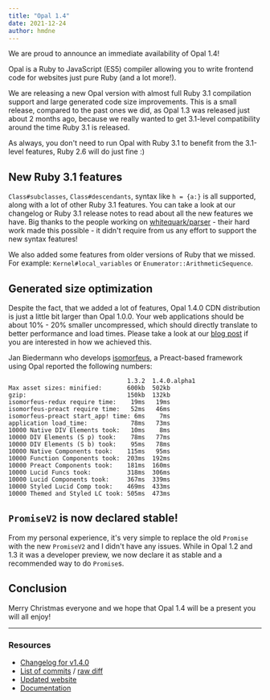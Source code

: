 ```yaml
---
title: "Opal 1.4"
date: 2021-12-24
author: hmdne
---
```


We are proud to announce an immediate availability of Opal 1.4!

Opal is a Ruby to JavaScript (ES5) compiler allowing you to write frontend code for websites just pure Ruby (and a lot more!).

We are releasing a new Opal version with almost full Ruby 3.1 compilation support and large generated code size improvements. This is a small release, compared to the past ones we did, as Opal 1.3 was released just about 2 months ago, because we really wanted to get 3.1-level compatibility around the time Ruby 3.1 is released.

As always, you don't need to run Opal with Ruby 3.1 to benefit from the 3.1-level features, Ruby 2.6 will do just fine :)

## New Ruby 3.1 features

`Class#subclasses`, `Class#descendants`, syntax like `h = {a:}` is all supported, along with a lot of other Ruby 3.1 features. You can take a look at our changelog or Ruby 3.1 release notes to read about all the new features we have. Big thanks to the people working on [whitequark/parser](https://github.com/whitequark/parser) - their hard work made this possible - it didn't require from us any effort to support the new syntax features!

We also added some features from older versions of Ruby that we missed. For example: `Kernel#local_variables` or `Enumerator::ArithmeticSequence`.

## Generated size optimization

Despite the fact, that we added a lot of features, Opal 1.4.0 CDN distribution is just a little bit larger than Opal 1.0.0. Your web applications should be about 10% - 20% smaller uncompressed, which should directly translate to better performance and load times. Please take a look at our [blog post](https://opalrb.com/blog/2021/11/24/optimizing-opal-output-for-size/) if you are interested in how we achieved this.

Jan Biedermann who develops [isomorfeus](https://github.com/isomorfeus), a Preact-based framework using Opal reported the following numbers:

```
                                 1.3.2  1.4.0.alpha1
Max asset sizes: minified:       600kb  502kb
gzip:                            150kb  132kb
isomorfeus-redux require time:    19ms   19ms
isomorfeus-preact require time:   52ms   46ms
isomorfeus-preact start_app! time: 6ms    7ms
application load_time:            78ms   73ms
10000 Native DIV Elements took:   10ms    8ms
10000 DIV Elements (S p) took:    78ms   77ms
10000 DIV Elements (S b) took:    95ms   78ms
10000 Native Components took:    115ms   95ms
10000 Function Components took:  203ms  192ms
10000 Preact Components took:    181ms  160ms
10000 Lucid Funcs took:          318ms  306ms
10000 Lucid Components took:     367ms  339ms
10000 Styled Lucid Comp took:    469ms  433ms
10000 Themed and Styled LC took: 505ms  473ms
```

## `PromiseV2` is now declared stable!

From my personal experience, it's very simple to replace the old `Promise` with the new `PromiseV2` and I didn't have any issues. While in Opal 1.2 and 1.3 it was a developer preview, we now declare it as stable and a recommended way to do `Promise`s.

## Conclusion

Merry Christmas everyone and we hope that Opal 1.4 will be a present you will all enjoy!

---

### Resources

- [Changelog for v1.4.0](https://github.com/opal/opal/releases/tag/v1.4.0)
- [List of commits](https://github.com/opal/opal/compare/v1.3.2...v1.4.0) / [raw diff](https://github.com/opal/opal/compare/v1.3.2...v1.4.0.diff)
- [Updated website](https://opalrb.com)
- [Documentation](http://opalrb.com/docs/)
